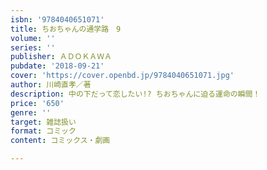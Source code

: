 ```yaml
---
isbn: '9784040651071'
title: ちおちゃんの通学路　9
volume: ''
series: ''
publisher: ＡＤＯＫＡＷＡ
pubdate: '2018-09-21'
cover: 'https://cover.openbd.jp/9784040651071.jpg'
author: 川崎直孝／著
description: 中の下だって恋したい!? ちおちゃんに迫る運命の瞬間！
price: '650'
genre: ''
target: 雑誌扱い
format: コミック
content: コミックス・劇画

---
```

